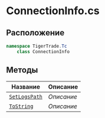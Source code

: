 
# ConnectionInfo.cs
## Расположение
```csharp
namespace TigerTrade.Tc  
    class ConnectionInfo
```

## Методы
| Название | Описание |
| --- | --- |
| [`SetLogsPath`](./metody/SetLogsPath.md) | *Описание* |
| [`ToString`](./metody/ToString.md) | *Описание* |

